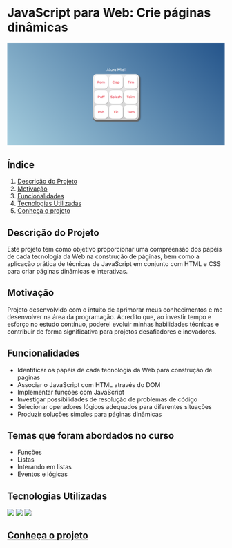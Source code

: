 # JavaScript para Web: Crie páginas dinâmicas

![](images/print.png)


## Índice
1. [Descrição do Projeto](#descrição-do-projeto)
2. [Motivação](#motivação)
3. [Funcionalidades](#funcionalidades)
4. [Tecnologias Utilizadas](#tecnologias-utilizadas)
5. [Conheça o projeto](#Conheça-o-projeto)

## Descrição do Projeto
Este projeto tem como objetivo proporcionar uma compreensão dos papéis de cada tecnologia da Web na construção de páginas, bem como a aplicação prática de técnicas de JavaScript em conjunto com HTML e CSS para criar páginas dinâmicas e interativas.

## Motivação
Projeto desenvolvido com o intuito de aprimorar meus conhecimentos e me desenvolver na área da programação. Acredito que, ao investir tempo e esforço no estudo contínuo, poderei evoluir minhas habilidades técnicas e contribuir de forma significativa para projetos desafiadores e inovadores.

## Funcionalidades
- Identificar os papéis de cada tecnologia da Web para construção de páginas
- Associar o JavaScript com HTML através do DOM
- Implementar funções com JavaScript
- Investigar possibilidades de resolução de problemas de código
- Selecionar operadores lógicos adequados para diferentes situações
- Produzir soluções simples para páginas dinâmicas

## Temas que foram abordados no curso 
- Funções
- Listas
- Interando em listas
- Eventos e lógicas

## Tecnologias Utilizadas 
<img src="https://img.shields.io/badge/HTML5-E34F26?style=for-the-badge&logo=html5&logoColor=white" /> <img src="https://img.shields.io/badge/CSS3-1572B6?style=for-the-badge&logo=css3&logoColor=white" /> <img src="https://img.shields.io/badge/JavaScript-F7DF1E?style=for-the-badge&logo=javascript&logoColor=black" />

## [Conheça o projeto](https://antonybsb.github.io/projetoMidi/) 

